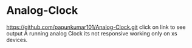 # Analog-Clock
https://github.com/papunkumar101/Analog-Clock.git
click on link to see output
A running  analog Clock 
its not responsive working  only on xs devices.
